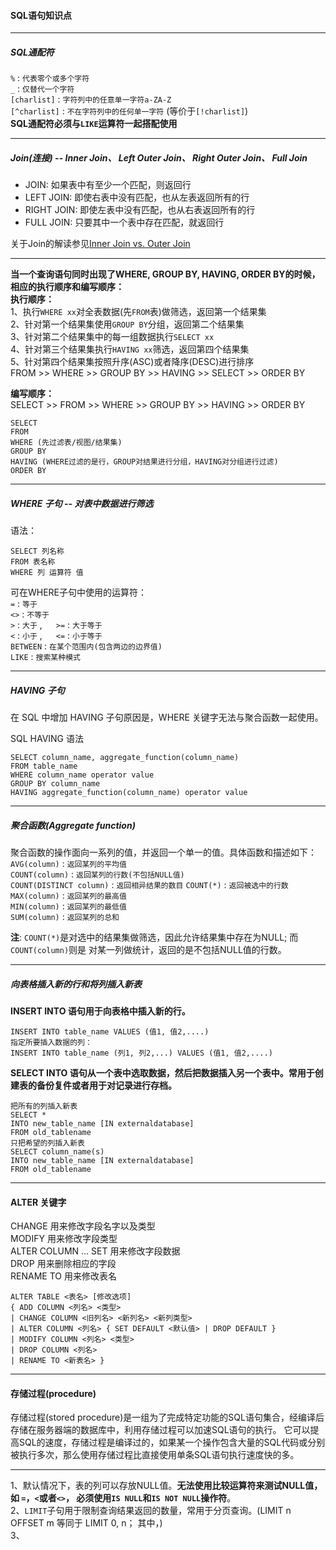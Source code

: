 #### SQL语句知识点

---
##### SQL通配符
`%` : `代表零个或多个字符`  
`_` : `仅替代一个字符`  
`[charlist]` : `字符列中的任意单一字符a-ZA-Z`  
`[^charlist]` : `不在字符列中的任何单一字符` (等价于`[!charlist]`)   
**SQL通配符必须与`LIKE`运算符一起搭配使用**

---
##### Join(连接) -- Inner Join、 Left Outer Join、 Right Outer Join、 Full Join

+ JOIN: 如果表中有至少一个匹配，则返回行
+ LEFT JOIN: 即使右表中没有匹配，也从左表返回所有的行
+ RIGHT JOIN: 即使左表中没有匹配，也从右表返回所有的行
+ FULL JOIN: 只要其中一个表中存在匹配，就返回行

关于Join的解读参见[Inner Join vs. Outer Join](https://www.diffen.com/difference/Inner_Join_vs_Outer_Join)

---
**当一个查询语句同时出现了WHERE, GROUP BY, HAVING, ORDER BY的时候， 相应的执行顺序和编写顺序：**  
**执行顺序：**   
1、执行`WHERE xx`对全表数据(先`FROM`表)做筛选，返回第一个结果集  
2、针对第一个结果集使用`GROUP BY`分组，返回第二个结果集  
3、针对第二个结果集中的每一组数据执行`SELECT xx`  
4、针对第三个结果集执行`HAVING xx`筛选，返回第四个结果集  
5、针对第四个结果集按照升序(ASC)或者降序(DESC)进行排序  
FROM >> WHERE >> GROUP BY >> HAVING >> SELECT >> ORDER BY

**编写顺序：**  
SELECT >> FROM >> WHERE >> GROUP BY >> HAVING >> ORDER BY
```
SELECT  
FROM  
WHERE (先过滤表/视图/结果集)  
GROUP BY  
HAVING (WHERE过滤的是行，GROUP对结果进行分组，HAVING对分组进行过滤)  
ORDER BY
```

---
##### WHERE 子句 -- 对表中数据进行筛选
语法：
```
SELECT 列名称  
FROM 表名称  
WHERE 列 运算符 值
```
可在WHERE子句中使用的运算符：  
`=` : `等于`  
`<>` : `不等于`  
`>` : `大于` ,  &emsp;  `>=` : `大于等于`  
`<` : `小于` ,  &emsp;  `<=` : `小于等于`  
`BETWEEN` : `在某个范围内(包含两边的边界值)`  
`LIKE` : `搜索某种模式`  


---
##### HAVING 子句
在 SQL 中增加 HAVING 子句原因是，WHERE 关键字无法与聚合函数一起使用。

SQL HAVING 语法
```
SELECT column_name, aggregate_function(column_name)
FROM table_name
WHERE column_name operator value
GROUP BY column_name
HAVING aggregate_function(column_name) operator value
```

---
##### 聚合函数(Aggregate function)  
聚合函数的操作面向一系列的值，并返回一个单一的值。具体函数和描述如下：    
`AVG(column)` : `返回某列的平均值`  
`COUNT(column)` : `返回某列的行数(不包括NULL值)`  
`COUNT(DISTINCT column)` : `返回相异结果的数目`
`COUNT(*)` : `返回被选中的行数`  
`MAX(column)` : `返回某列的最高值`  
`MIN(column)` : `返回某列的最低值`  
`SUM(column)` : `返回某列的总和`  

**注**: `COUNT(*)`是对选中的结果集做筛选，因此允许结果集中存在为NULL; 而`COUNT(column)`则是
对某一列做统计，返回的是不包括NULL值的行数。

---
##### 向表格插入新的行和将列插入新表
**INSERT INTO 语句用于向表格中插入新的行。**
```
INSERT INTO table_name VALUES (值1, 值2,....)
指定所要插入数据的列：
INSERT INTO table_name (列1, 列2,...) VALUES (值1, 值2,....)
```
**SELECT INTO 语句从一个表中选取数据，然后把数据插入另一个表中。常用于创建表的备份复件或者用于对记录进行存档。**
```
把所有的列插入新表 
SELECT *
INTO new_table_name [IN externaldatabase] 
FROM old_tablename
只把希望的列插入新表 
SELECT column_name(s)
INTO new_table_name [IN externaldatabase] 
FROM old_tablename
```

---
#### ALTER 关键字
CHANGE 用来修改字段名字以及类型  
MODIFY 用来修改字段类型  
ALTER COLUMN ... SET  用来修改字段数据  
DROP 用来删除相应的字段  
RENAME TO 用来修改表名  
```
ALTER TABLE <表名> [修改选项]
{ ADD COLUMN <列名> <类型>
| CHANGE COLUMN <旧列名> <新列名> <新列类型>
| ALTER COLUMN <列名> { SET DEFAULT <默认值> | DROP DEFAULT }
| MODIFY COLUMN <列名> <类型>
| DROP COLUMN <列名>
| RENAME TO <新表名> }
```

---
#### 存储过程(procedure)
存储过程(stored procedure)是一组为了完成特定功能的SQL语句集合，经编译后存储在服务器端的数据库中，利用存储过程可以加速SQL语句的执行。
它可以提高SQL的速度，存储过程是编译过的，如果某一个操作包含大量的SQL代码或分别被执行多次，那么使用存储过程比直接使用单条SQL语句执行速度快的多。

---
1、默认情况下，表的列可以存放NULL值。**无法使用比较运算符来测试NULL值，如 `=`，`<`或者`<>`，
必须使用`IS NULL`和`IS NOT NULL`操作符**。  
2、`LIMIT`子句用于限制查询结果返回的数量，常用于分页查询。(LIMIT n  OFFSET m 等同于 LIMIT 0, n； 
其中，)  
3、